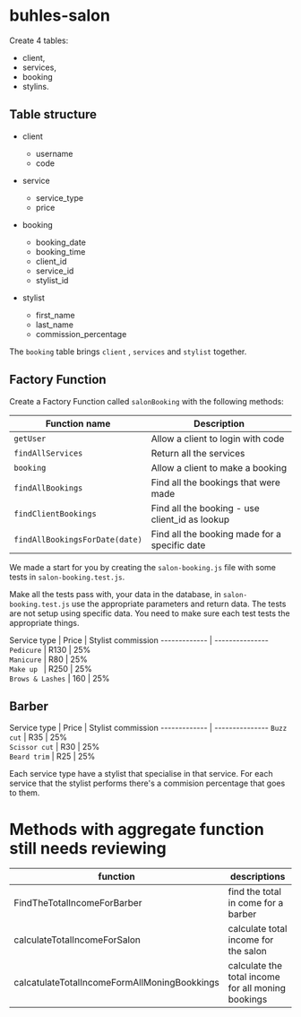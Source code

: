# buhles-salon

Create 4 tables: 

* client, 
* services, 
* booking 
* stylins. 

## Table structure

* client 
    - username
    - code

* service 
    - service_type
    - price

* booking  
    - booking_date
    - booking_time
    - client_id
    - service_id
    - stylist_id

* stylist 
    - first_name
    - last_name
    - commission_percentage
        

The `booking` table brings `client` , `services` and `stylist` together.

## Factory Function

Create a Factory Function called `salonBooking` with the following methods:

Function name            | Description   
------------------------ | ---------------
`getUser` 		 | Allow a client to login with code              
`findAllServices` 		     |  Return all the services            
`booking` 	     |  Allow a client to make a booking
`findAllBookings` 	 |  Find all the bookings that were made
`findClientBookings` 	     |  Find all the booking - use client_id as lookup
`findAllBookingsForDate(date)`    |   Find all the booking made for a specific date

We made a start for you by creating the `salon-booking.js` file with some tests in `salon-booking.test.js`.

Make all the tests pass with, your data in the database, in `salon-booking.test.js` use the appropriate parameters and return data. The tests are not setup using specific data. You need to make sure each test tests the appropriate things.



Service type   | Price | Stylist commission
-------------  | ---------------
`Pedicure`      |  R130 |   25%        
`Manicure` 	    |  R80    | 25%     
`Make up ` 	     |  R250   | 25%  
`Brows & Lashes` | 	 160   | 25%   
  
## Barber

Service type   | Price | Stylist commission
-------------  | ---------------
`Buzz cut`      |  R35 |   25%        
`Scissor cut` 	    |  R30    | 25%     
`Beard trim` 	     |  R25  | 25%  

 Each service type have a stylist that specialise in that service. For each service that the stylist performs there's a commision percentage that goes to them.   

# Methods with aggregate function still needs reviewing 
function                    | descriptions     
----------------------------|-----------------
FindTheTotalIncomeForBarber | find the total in come for a barber
calculateTotalIncomeForSalon| calculate total income for the salon
calcatulateTotalIncomeFormAllMoningBookkings| calculate the total income for all moning bookings




 


